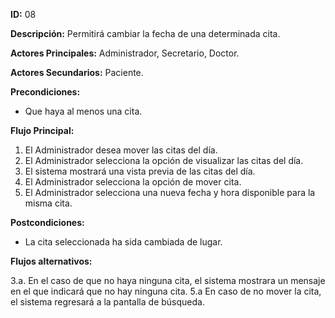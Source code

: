 
**ID:** 08

**Descripción:**  Permitirá cambiar la fecha de una determinada cita.

**Actores Principales:** Administrador, Secretario, Doctor. 

**Actores Secundarios:** Paciente.

**Precondiciones:**

- Que haya al menos una cita.

**Flujo Principal:**

1. El Administrador desea mover las citas del día.
2. El Administrador selecciona la opción de visualizar las citas del día.
3. El sistema mostrará una vista previa de las citas del día.
4. El Administrador selecciona la opción de mover cita.
5. El Administrador selecciona una nueva fecha y hora disponible para la misma cita.

**Postcondiciones:**

- La cita seleccionada ha sida cambiada de lugar.

**Flujos alternativos:**

3.a. En el caso de que no haya ninguna cita, el sistema mostrara un mensaje en el que indicará que no hay ninguna cita.
5.a En caso de no mover la cita, el sistema regresará a la pantalla de búsqueda.
